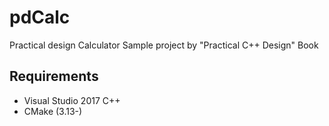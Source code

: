 # pdCalc

Practical design Calculator 
Sample project by "Practical C++ Design" Book

## Requirements
- Visual Studio 2017 C++
- CMake (3.13-)


